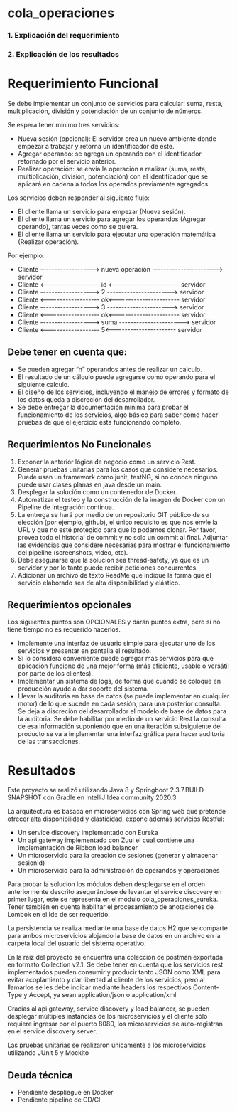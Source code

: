 # cola_operaciones
### 1.	Explicación del requerimiento
### 2.	Explicación de los resultados

# Requerimiento Funcional

Se debe implementar un conjunto de servicios para calcular: suma, resta, multiplicación, división y potenciación de un conjunto de números.

Se espera tener mínimo tres servicios:
* Nueva sesión (opcional): El servidor crea un nuevo ambiente donde empezar a trabajar y retorna un identificador de este.
*	Agregar operando: se agrega un operando con el identificador retornado por el servicio anterior.
*	Realizar operación: se envía la operación a realizar (suma, resta, multiplicación, división, potenciación) con el identificador que se aplicará en cadena a todos los operados previamente agregados

Los servicios deben responder al siguiente flujo:
*	El cliente llama un servicio para empezar (Nueva sesión).
*	El cliente llama un servicio para agregar los operandos (Agregar operando), tantas veces como se quiera.
*	El cliente llama un servicio para ejecutar una operación matemática (Realizar operación).

Por ejemplo:
*	Cliente ------------------> nueva operación ----------------------> servidor
*	Cliente <------------------ id <---------------------- servidor
*	Cliente ------------------> 2 ----------------------> servidor
*	Cliente <------------------ ok<---------------------- servidor
*	Cliente ------------------> 3 ----------------------> servidor
*	Cliente <------------------ ok<---------------------- servidor
*	Cliente ------------------> suma ----------------------> servidor
*	Cliente <------------------ 5<---------------------- servidor



## Debe tener en cuenta que:
*	Se pueden agregar “n” operandos antes de realizar un calculo.
*	El resultado de un cálculo puede agregarse como operando para el siguiente calculo.
*	El diseño de los servicios, incluyendo el manejo de errores y formato de los datos queda a discreción del desarrollador.
*	Se debe entregar la documentación mínima para probar el funcionamiento de los servicios, algo básico para saber como hacer pruebas de que el ejercicio esta funcionando completo.

## Requerimientos No Funcionales
1.	Exponer la anterior lógica de negocio como un servicio Rest.
2.	Generar pruebas unitarias para los casos que considere necesarios. Puede usan un framework como junit, testNG, si no conoce ninguno puede usar clases planas en java desde un main.
3.	Desplegar la solución como un contenedor de Docker.
4.	Automatizar el testeo y la construcción de la imagen de Docker con un Pipeline de integración continua.
5.	La entrega se hará por medio de un repositorio GIT público de su elección (por ejemplo, github), el único requisito es que nos envíe la URL y que no esté protegido para que lo podamos clonar.   Por favor, provea todo el historial de commit y no solo un commit al final. Adjuntar las evidencias que considere necesarias para mostrar el funcionamiento del pipeline (screenshots, video, etc).
6.	Debe asegurarse que la solución sea thread-safety, ya que es un servidor y por lo tanto puede recibir peticiones concurrentes.
7.	Adicionar un archivo de texto ReadMe que indique la forma que el servicio elaborado sea de alta disponibilidad y elástico.

## Requerimientos opcionales
Los siguientes puntos son OPCIONALES y darán puntos extra, pero si no tiene tiempo no es requerido hacerlos.
*	Implemente una interfaz de usuario simple para ejecutar uno de los servicios y presentar en pantalla el resultado.
*	Si lo considera conveniente puede agregar más servicios para que aplicación funcione de una mejor forma (más eficiente, usable o versátil por parte de los clientes).
*	Implementar un sistema de logs, de forma que cuando se coloque en producción ayude a dar soporte del sistema.
*	Llevar la auditoria en base de datos (se puede implementar en cualquier motor) de lo que sucede en cada sesión, para una posterior consulta. Se deja a discreción del desarrollador el modelo de base de datos para la auditoria. Se debe habilitar por medio de un servicio Rest la consulta de esa información suponiendo que en una iteración subsiguiente del producto se va a implementar una interfaz gráfica para hacer auditoria de las transacciones. 

# Resultados

Este proyecto se realizó utilizando Java 8 y Springboot 2.3.7.BUILD-SNAPSHOT con Gradle en IntelliJ Idea community 2020.3

La arquitectura es basada en microservicios con Spring web que pretende ofrecer alta disponibilidad y elasticidad, expone además servicios Restful:
* Un service discovery implementado con Eureka
* Un api gateway implementado con Zuul el cual contiene una implementación de Ribbon load balancer
* Un microservicio para la creación de sesiones (generar y almacenar sesionId)
* Un microservicio para la administración de operandos y operaciones

Para probar la solución los módulos deben desplegarse en el orden anteriormente descrito asegurándose de levantar el service discovery en primer lugar, este se representa en el módulo cola_operaciones_eureka. Tener también en cuenta habilitar el procesamiento de anotaciones de Lombok en el Ide de ser requerido.

La persistencia se realiza mediante una base de datos H2 que se comparte para ambos microservicios alojando la base de datos en un archivo en la carpeta local del usuario del sistema operativo.

En la raíz del proyecto se encuentra una colección de postman exportada en formato Collection v2.1. Se debe tener en cuenta que los servicios rest implementados pueden consumir y producir tanto JSON como XML para evitar acoplamiento y dar libertad al cliente de los servicios, pero al llamarlos se les debe indicar mediante headers los respectivos Content-Type y Accept, ya sean application/json o application/xml

Gracias al api gateway, service discovery y load balancer, se pueden desplegar múltiples instancias de los microservicios y el cliente sólo requiere ingresar por el puerto 8080, los microservicios se auto-registran en el service discovery server.

Las pruebas unitarias se realizaron únicamente a los microservicios utilizando JUnit 5 y Mockito

## Deuda técnica
* Pendiente despliegue en Docker
* Pendiente pipeline de CD/CI
